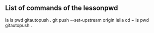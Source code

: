 
## List of commands of the lessonpwd
la
ls
pwd
gitautopush . 
git push --set-upstream origin leila 
cd ~
ls
pwd
gitautopush . 
